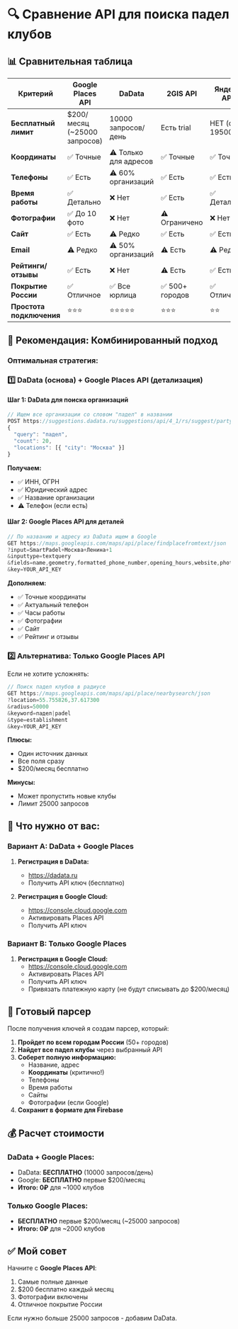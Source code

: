 # 🔍 Сравнение API для поиска падел клубов

## 📊 Сравнительная таблица

| Критерий | Google Places API | DaData | 2GIS API | Яндекс API |
|----------|------------------|---------|----------|------------|
| **Бесплатный лимит** | $200/месяц (~25000 запросов) | 10000 запросов/день | Есть trial | НЕТ (от 195000₽) |
| **Координаты** | ✅ Точные | ⚠️ Только для адресов | ✅ Точные | ✅ Точные |
| **Телефоны** | ✅ Есть | ⚠️ 60% организаций | ✅ Есть | ✅ Есть |
| **Время работы** | ✅ Детально | ❌ Нет | ✅ Есть | ✅ Детально |
| **Фотографии** | ✅ До 10 фото | ❌ Нет | ⚠️ Ограничено | ❌ Нет |
| **Сайт** | ✅ Есть | ⚠️ Редко | ✅ Есть | ✅ Есть |
| **Email** | ⚠️ Редко | ⚠️ 50% организаций | ⚠️ Есть | ⚠️ Редко |
| **Рейтинги/отзывы** | ✅ Есть | ❌ Нет | ⚠️ Есть | ✅ Есть |
| **Покрытие России** | ✅ Отличное | ✅ Все юрлица | ✅ 500+ городов | ✅ Отличное |
| **Простота подключения** | ⭐⭐⭐ | ⭐⭐⭐⭐⭐ | ⭐⭐⭐ | ⭐⭐ |

## 🎯 Рекомендация: Комбинированный подход

### Оптимальная стратегия:

### 1️⃣ **DaData (основа) + Google Places API (детализация)**

#### Шаг 1: DaData для поиска организаций
```javascript
// Ищем все организации со словом "падел" в названии
POST https://suggestions.dadata.ru/suggestions/api/4_1/rs/suggest/party
{
  "query": "падел",
  "count": 20,
  "locations": [{ "city": "Москва" }]
}
```

**Получаем:**
- ✅ ИНН, ОГРН
- ✅ Юридический адрес
- ✅ Название организации
- ⚠️ Телефон (если есть)

#### Шаг 2: Google Places API для деталей
```javascript
// По названию и адресу из DaData ищем в Google
GET https://maps.googleapis.com/maps/api/place/findplacefromtext/json
?input=SmartPadel+Москва+Ленина+1
&inputtype=textquery
&fields=name,geometry,formatted_phone_number,opening_hours,website,photos
&key=YOUR_API_KEY
```

**Дополняем:**
- ✅ Точные координаты
- ✅ Актуальный телефон
- ✅ Часы работы
- ✅ Фотографии
- ✅ Сайт
- ✅ Рейтинг и отзывы

### 2️⃣ **Альтернатива: Только Google Places API**

Если не хотите усложнять:

```javascript
// Поиск падел клубов в радиусе
GET https://maps.googleapis.com/maps/api/place/nearbysearch/json
?location=55.755826,37.617300
&radius=50000
&keyword=падел|padel
&type=establishment
&key=YOUR_API_KEY
```

**Плюсы:**
- Один источник данных
- Все поля сразу
- $200/месяц бесплатно

**Минусы:**
- Может пропустить новые клубы
- Лимит 25000 запросов

## 📝 Что нужно от вас:

### Вариант A: DaData + Google Places
1. **Регистрация в DaData:**
   - https://dadata.ru
   - Получить API ключ (бесплатно)
   
2. **Регистрация в Google Cloud:**
   - https://console.cloud.google.com
   - Активировать Places API
   - Получить API ключ

### Вариант B: Только Google Places
1. **Регистрация в Google Cloud:**
   - https://console.cloud.google.com
   - Активировать Places API
   - Получить API ключ
   - Привязать платежную карту (не будут списывать до $200/месяц)

## 🚀 Готовый парсер

После получения ключей я создам парсер, который:

1. **Пройдет по всем городам России** (50+ городов)
2. **Найдет все падел клубы** через выбранный API
3. **Соберет полную информацию:**
   - Название, адрес
   - **Координаты** (критично!)
   - Телефоны
   - Время работы
   - Сайты
   - Фотографии (если Google)
4. **Сохранит в формате для Firebase**

## 💰 Расчет стоимости

### DaData + Google Places:
- DaData: **БЕСПЛАТНО** (10000 запросов/день)
- Google: **БЕСПЛАТНО** первые $200/месяц
- **Итого: 0₽** для ~1000 клубов

### Только Google Places:
- **БЕСПЛАТНО** первые $200/месяц (~25000 запросов)
- **Итого: 0₽** для ~2000 клубов

## ✅ Мой совет

Начните с **Google Places API**:
1. Самые полные данные
2. $200 бесплатно каждый месяц
3. Фотографии включены
4. Отличное покрытие России

Если нужно больше 25000 запросов - добавим DaData.